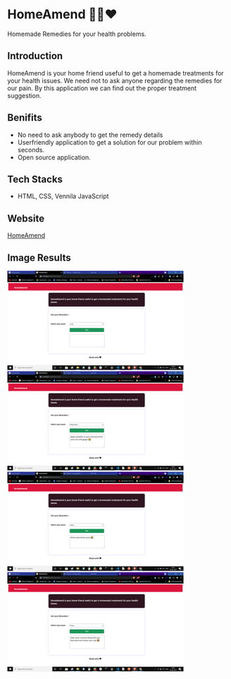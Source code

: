 # HomeAmend 👨‍⚕️❤
Homemade Remedies for your health problems.

## Introduction
HomeAmend is your home friend useful to get a 
homemade treatments for your health issues. We need not to ask anyone regarding 
the remedies for our pain. By this application we can find out the proper treatment suggestion.

## Benifits
- No need to ask anybody to get the remedy details
- Userfriendly application to get a solution for our problem within seconds.
- Open source application.

## Tech Stacks
- HTML, CSS, Vennila JavaScript

## Website
[HomeAmend](h[ttps://ash515.github.io/HomeAmend/](https://sabitakumari546.github.io/Homemade-Remedies/))

## Image Results
<img src="/Image Results/img1.png" width="400px"><img src="/Image Results/img2.png" width="400px">
<img src="/Image Results/img3.png" width="400px"><img src="/Image Results/img5.png" width="400px">




